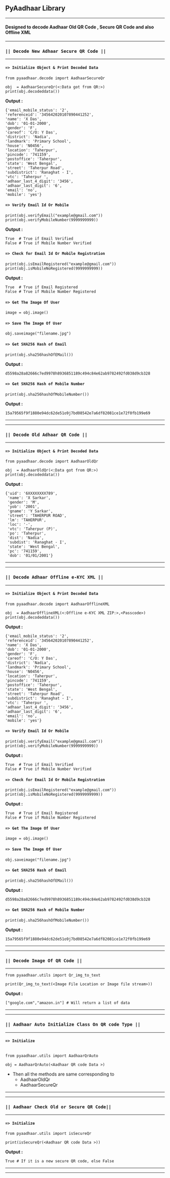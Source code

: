 ## PyAadhaar Library

---

#### Designed to decode Aadhaar Old QR Code , Secure QR Code and also Offline XML

---

### **`|| Decode New Adhaar Secure QR Code ||`**

---

#### **`=> Initialize Object & Print Decoded Data`**

```
from pyaadhaar.decode import AadhaarSecureQr

obj  = AadhaarSecureQr(<:Data got from QR:>)
print(obj.decodeddata())
```

**Output :**

```
{'email_mobile_status': '2',
'referenceid': '345642020107890441252',
'name': 'X Das',
'dob': '01-01-2000',
'gender': 'F',
'careof': 'C/O: Y Das',
'district': 'Nadia',
'landmark': 'Primary School',
'house': 'N0456',
'location': 'Taherpur',
'pincode': '741159',
'postoffice': 'Taherpur',
'state': 'West Bengal',
'street': 'Taherpur Road',
'subdistrict': 'Ranaghat - I',
'vtc': 'Taherpur ',
'adhaar_last_4_digit': '3456',
'adhaar_last_digit': '6',
'email': 'no',
'mobile': 'yes'}
```

#### **`=> Verify Email Id Or Mobile`**

```
print(obj.verifyEmail("example@gmail.com"))
print(obj.verifyMobileNumber(9999999999))
```

**Output :**

```
True  # True if Email Verified
False # True if Mobile Number Verified
```

#### **`=> Check for Email Id Or Mobile Registration`**

```
print(obj.isEmailRegistered("example@gmail.com"))
print(obj.isMobileNoRegistered(9999999999))
```

**Output :**

```
True  # True if Email Registered
False # True if Mobile Number Registered
```

#### **`=> Get The Image Of User`**

```
image = obj.image()
```

#### **`=> Save The Image Of User`**

```
obj.saveimage("filename.jpg")
```

#### **`=> Get SHA256 Hash of Email`**

```
print(obj.sha256hashOfEMail())
```

**Output :**

```
d5598a28a82666c7ed9978h8936851189c494c84e62ab9782492fd038d9cb328
```

#### **`=> Get SHA256 Hash of Mobile Number`**

```
print(obj.sha256hashOfMobileNumber())
```

**Output :**

```
15a79565f9f1880e94dc62de51o9j7bd08542e7a6df82081ce1e72f0fb199e69
```

---

---

### **`|| Decode Old Adhaar QR Code ||`**

---

#### **`=> Initialize Object & Print Decoded Data`**

```
from pyaadhaar.decode import AadhaarOldQr

obj  = AadhaarOldQr(<:Data got from QR:>)
print(obj.decodeddata())
```

**Output :**

```
{'uid': '6XXXXXXXX789',
 'name': 'X Sarkar',
 'gender': 'M',
 'yob': '2001',
 'gname': 'Y Sarkar',
 'street': 'TAHERPUR ROAD',
 'lm': 'TAHERPUR',
 'loc': '-',
 'vtc': 'Taherpur (P)',
 'po': 'Taherpur',
 'dist': 'Nadia',
 'subdist': 'Ranaghat - I',
 'state': 'West Bengal',
 'pc': '741159',
 'dob': '01/01/2001'}
```

---

---

### **`|| Decode Adhaar Offline e-KYC XML ||`**

---

#### **`=> Initialize Object & Print Decoded Data`**

```
from pyaadhaar.decode import AadhaarOfflineXML

obj  = AadhaarOfflineXML(<:Offline e-KYC XML ZIP:>,<Passcode>)
print(obj.decodeddata())
```

**Output :**

```
{'email_mobile_status': '2',
'referenceid': '345642020107890441252',
'name': 'X Das',
'dob': '01-01-2000',
'gender': 'F',
'careof': 'C/O: Y Das',
'district': 'Nadia',
'landmark': 'Primary School',
'house': 'N0456',
'location': 'Taherpur',
'pincode': '741159',
'postoffice': 'Taherpur',
'state': 'West Bengal',
'street': 'Taherpur Road',
'subdistrict': 'Ranaghat - I',
'vtc': 'Taherpur ',
'adhaar_last_4_digit': '3456',
'adhaar_last_digit': '6',
'email': 'no',
'mobile': 'yes'}
```

#### **`=> Verify Email Id Or Mobile`**

```
print(obj.verifyEmail("example@gmail.com"))
print(obj.verifyMobileNumber(9999999999))
```

**Output :**

```
True  # True if Email Verified
False # True if Mobile Number Verified
```

#### **`=> Check for Email Id Or Mobile Registration`**

```
print(obj.isEmailRegistered("example@gmail.com"))
print(obj.isMobileNoRegistered(9999999999))
```

**Output :**

```
True  # True if Email Registered
False # True if Mobile Number Registered
```

#### **`=> Get The Image Of User`**

```
image = obj.image()
```

#### **`=> Save The Image Of User`**

```
obj.saveimage("filename.jpg")
```

#### **`=> Get SHA256 Hash of Email`**

```
print(obj.sha256hashOfEMail())
```

**Output :**

```
d5598a28a82666c7ed9978h8936851189c494c84e62ab9782492fd038d9cb328
```

#### **`=> Get SHA256 Hash of Mobile Number`**

```
print(obj.sha256hashOfMobileNumber())
```

**Output :**

```
15a79565f9f1880e94dc62de51o9j7bd08542e7a6df82081ce1e72f0fb199e69
```

---

---

### **`|| Decode Image Of QR Code ||`**

---

```
from pyaadhaar.utils import Qr_img_to_text

print(Qr_img_to_text(<Image File Location or Image file stream>))
```

**Output :**

```
["google.com","amazon.in"] # Will return a list of data
```

---

---

### **`|| Aadhaar Auto Initialize Class On QR code Type ||`**

---

#### **`=> Initialize`**

```

from pyaadhaar.utils import AadhaarQrAuto

obj = AadhaarQrAuto(<Aadhaar QR code Data >)
```

- Then all the methods are same corresponding to
  - AadhaarOldQr
  - AadhaarSecureQr

---

---

### **`|| Aadhaar Check Old or Secure QR Code||`**

---

#### **`=> Initialize`**

```
from pyaadhaar.utils import isSecureQr

print(isSecureQr(<Aadhaar QR code Data >))
```

**Output :**

```
True # If it is a new secure QR code, else False
```

---

---
